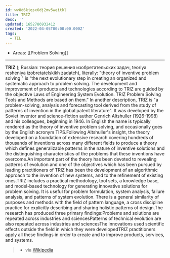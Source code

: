 ```yaml
---
id: wv8d6kjqsx6dj2mv5weitkl
title: TRIZ
desc: ''
updated: 1652786932412
created: '2022-04-05T00:00:00.000Z'
tags:
  - TIL
---
```


- Areas: [[Problem Solving]]

---

**TRIZ** (; Russian: теория решения изобретательских задач, teoriya resheniya izobretatelskikh zadatch), literally: "theory of inventive problem solving " is “the next evolutionary step in creating an organized and systematic approach to problem solving. The development and improvement of products and technologies according to TRIZ are guided by the objective Laws of Engineering System Evolution. TRIZ Problem Solving Tools and Methods are based on them.” In another description, TRIZ is "a problem-solving, analysis and forecasting tool derived from the study of patterns of invention in the global patent literature". It was developed by the Soviet inventor and science-fiction author Genrich Altshuller (1926-1998) and his colleagues, beginning in 1946. In English the name is typically rendered as the theory of inventive problem solving, and occasionally goes by the English acronym TIPS.Following Altshuller's insight, the theory developed on a foundation of extensive research covering hundreds of thousands of inventions across many different fields to produce a theory which defines generalizable patterns in the nature of inventive solutions and the distinguishing characteristics of the problems that these inventions have overcome.An important part of the theory has been devoted to revealing patterns of evolution and one of the objectives which has been pursued by leading practitioners of TRIZ has been the development of an algorithmic approach to the invention of new systems, and to the refinement of existing ones.TRIZ includes a practical methodology, tool sets, a knowledge base, and model-based technology for generating innovative solutions for problem solving. It is useful for problem formulation, system analysis, failure analysis, and patterns of system evolution. There is a general similarity of purposes and methods with the field of pattern language, a cross discipline practice for explicitly describing and sharing holistic patterns of design.The research has produced three primary findings:Problems and solutions are repeated across industries and sciencesPatterns of technical evolution are also repeated across industries and sciencesThe innovations used scientific effects outside the field in which they were developedTRIZ practitioners apply all these findings in order to create and to improve products, services, and systems.

> - via [Wikipedia](https://en.wikipedia.org/wiki/TRIZ)
